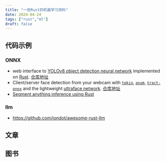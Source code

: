 ```yaml
---
title: "一些Rust的机器学习资料"
date: 2024-04-24
tags: ["rust","ml"]
draft: false
---
```


## 代码示例

### ONNX 

+ web interface to [YOLOv8 object detection neural network](https://ultralytics.com/yolov8) implemented on [Rust](https://www.rust-lang.org/). [仓库地址](https://github.com/AndreyGermanov/yolov8_onnx_rust)
+ Client/server face detection from your webcam with [`tokio`](https://tokio.rs/), [`axum`](https://github.com/tokio-rs/axum), [`tract-onnx`](https://crates.io/crates/tract) and the lightweight [ultraface network](https://github.com/Linzaer/Ultra-Light-Fast-Generic-Face-Detector-1MB). [仓库地址](https://github.com/sgasse/infercam_onnx)
+ [Segment anything inference using Rust](https://github.com/AndreyGermanov/sam_onnx_rust)

### llm
+ https://github.com/jondot/awesome-rust-llm

## 文章



## 图书
